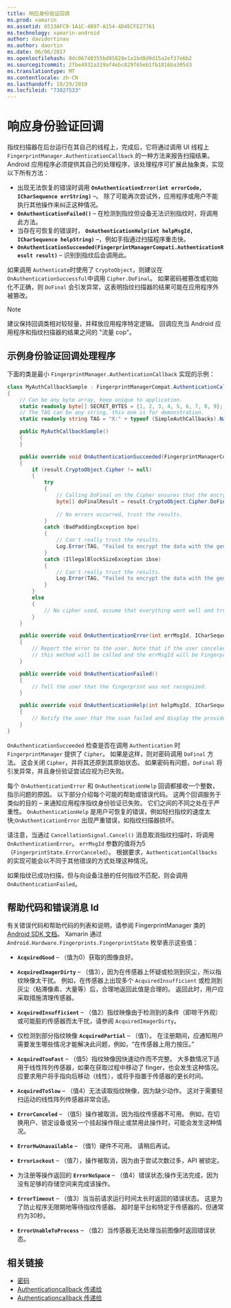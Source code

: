 ```yaml
---
title: 响应身份验证回调
ms.prod: xamarin
ms.assetid: 6533AFC9-1A1C-4897-A154-4D4ECFE27761
ms.technology: xamarin-android
author: davidortinau
ms.author: daortin
ms.date: 06/06/2017
ms.openlocfilehash: 8dc06740355bd95828e1a1bd8d9d15a2ef37e6b2
ms.sourcegitcommit: 2fbe4932a319af4ebc829f65eb1fb1816ba305d3
ms.translationtype: MT
ms.contentlocale: zh-CN
ms.lasthandoff: 10/29/2019
ms.locfileid: "73027533"
---
```

# <a name="responding-to-authentication-callbacks"></a>响应身份验证回调

指纹扫描器在后台运行在其自己的线程上，完成后，它将通过调用 UI 线程上 `FingerprintManager.AuthenticationCallback` 的一种方法来报告扫描结果。 Android 应用程序必须提供其自己的处理程序，该处理程序可扩展此抽象类，实现以下所有方法：

- 出现无法恢复的错误时调用 **`OnAuthenticationError(int errorCode, ICharSequence errString)`** &ndash;。 除了可能再次尝试外，应用程序或用户不能执行其他操作来纠正这种情况。
- **`OnAuthenticationFailed()`** &ndash; 在检测到指纹但设备无法识别指纹时，将调用此方法。
- 当存在可恢复的错误时， **`OnAuthenticationHelp(int helpMsgId, ICharSequence helpString)`** &ndash;，例如手指通过扫描程序重击快。
- **`OnAuthenticationSucceeded(FingerprintManagerCompati.AuthenticationResult result)`** &ndash; 识别到指纹后会调用此。

如果调用 `Authenticate`时使用了 `CryptoObject`，则建议在 `OnAuthenticationSuccessful`中调用 `Cipher.DoFinal`。
如果密码被篡改或初始化不正确，则 `DoFinal` 会引发异常，这表明指纹扫描器的结果可能在应用程序外被篡改。

> [!NOTE]
> 建议保持回调类相对较轻量，并释放应用程序特定逻辑。 回调应充当 Android 应用程序和指纹扫描器的结果之间的 "流量 cop"。

## <a name="a-sample-authentication-callback-handler"></a>示例身份验证回调处理程序

下面的类是最小 `FingerprintManager.AuthenticationCallback` 实现的示例： 

```csharp
class MyAuthCallbackSample : FingerprintManagerCompat.AuthenticationCallback
{
    // Can be any byte array, keep unique to application.
    static readonly byte[] SECRET_BYTES = {1, 2, 3, 4, 5, 6, 7, 8, 9};
    // The TAG can be any string, this one is for demonstration.
    static readonly string TAG = "X:" + typeof (SimpleAuthCallbacks).Name;

    public MyAuthCallbackSample()
    {
    }

    public override void OnAuthenticationSucceeded(FingerprintManagerCompat.AuthenticationResult result)
    {
        if (result.CryptoObject.Cipher != null) 
        {
            try
            {
                // Calling DoFinal on the Cipher ensures that the encryption worked.
                byte[] doFinalResult = result.CryptoObject.Cipher.DoFinal(SECRET_BYTES);
    
                // No errors occurred, trust the results.              
            }
            catch (BadPaddingException bpe)
            {
                // Can't really trust the results.
                Log.Error(TAG, "Failed to encrypt the data with the generated key." + bpe);
            }
            catch (IllegalBlockSizeException ibse)
            {
                // Can't really trust the results.
                Log.Error(TAG, "Failed to encrypt the data with the generated key." + ibse);
            }
        }
        else
        {
            // No cipher used, assume that everything went well and trust the results.
        }
    }

    public override void OnAuthenticationError(int errMsgId, ICharSequence errString)
    {
        // Report the error to the user. Note that if the user canceled the scan,
        // this method will be called and the errMsgId will be FingerprintState.ErrorCanceled.
    }

    public override void OnAuthenticationFailed()
    {
        // Tell the user that the fingerprint was not recognized.
    }

    public override void OnAuthenticationHelp(int helpMsgId, ICharSequence helpString)
    {
        // Notify the user that the scan failed and display the provided hint.
    }
}
```

`OnAuthenticationSucceeded` 检查是否在调用 `Authentication` 时 `FingerprintManager` 提供了 `Cipher`。 如果是这样，则对密码调用 `DoFinal` 方法。 这会关闭 `Cipher`，并将其还原到其原始状态。 如果密码有问题，`DoFinal` 将引发异常，并且身份验证尝试应视为已失败。

每个 `OnAuthenticationError` 和 `OnAuthenticationHelp` 回调都接收一个整数，指示问题的原因。 以下部分介绍每个可能的帮助或错误代码。 这两个回调服务于类似的目的 &ndash; 来通知应用程序指纹身份验证已失败。 它们之间的不同之处在于严重性。 `OnAuthenticationHelp` 是用户可恢复的错误，例如轻扫指纹的速度太快;`OnAuthenticationError` 出现严重错误，如指纹扫描器损坏。

请注意，当通过 `CancellationSignal.Cancel()` 消息取消指纹扫描时，将调用 `OnAuthenticationError`。 `errMsgId` 参数的值将为5（`FingerprintState.ErrorCanceled`）。 根据要求，`AuthenticationCallbacks` 的实现可能会以不同于其他错误的方式处理这种情况。 

如果指纹已成功扫描，但与向设备注册的任何指纹不匹配，则会调用 `OnAuthenticationFailed`。 

## <a name="help-codes-and-error-message-ids"></a>帮助代码和错误消息 Id 

有关错误代码和帮助代码的列表和说明，请参阅 FingerprintManager 类的[Android SDK 文档](https://developer.android.com/reference/android/hardware/fingerprint/FingerprintManager.html#FINGERPRINT_ACQUIRED_GOOD)。 Xamarin 通过 `Android.Hardware.Fingerprints.FingerprintState` 枚举表示这些值：

- **`AcquiredGood`** &ndash; （值为0）获取的图像良好。

- **`AcquiredImagerDirty`** &ndash; （值3），因为在传感器上怀疑或检测到灰尘，所以指纹映像太干扰。 例如，在传感器上出现多个 `AcquiredInsufficient` 或检测到灰尘（粘滞像素、大量等）后，合理地返回此值是合理的。 返回此时，用户应采取措施清理传感器。

- **`AcquiredInsufficient`** &ndash; （值2）指纹映像由于检测到的条件（即晾干外观）或可能脏的传感器而太干扰，请参阅 `AcquiredImagerDirty`。

- 仅检测到部分指纹映像 **`AcquiredPartial`** &ndash; （值1）。 在注册期间，应通知用户需要发生哪些情况才能解决此问题，例如，&ldquo;在传感器上用力按压。&rdquo;

- **`AcquiredTooFast`** &ndash; （值5）指纹映像因快速动作而不完整。 大多数情况下适用于线性阵列传感器，如果在获取过程中移动了 finger，也会发生这种情况。 应要求用户将手指向后移动（线性），或将手指置于传感器的更长时间。

- **`AcquiredToSlow`** &ndash; （值4）无法读取指纹映像，因为缺少动作。 这对于需要轻扫运动的线性阵列传感器非常合适。

- **`ErrorCanceled`** &ndash; （值5）操作被取消，因为指纹传感器不可用。 例如，在切换用户、锁定设备或另一个挂起操作阻止或禁用此操作时，可能会发生这种情况。

- **`ErrorHwUnavailable`** &ndash; （值1）硬件不可用。 请稍后再试。

- **`ErrorLockout`** &ndash; （值7），操作被取消，因为由于尝试次数过多，API 被锁定。

- 为注册等操作返回的 **`ErrorNoSpace`** &ndash; （值4）错误状态;操作无法完成，因为没有足够的存储空间来完成该操作。

- **`ErrorTimeout`** &ndash; （值3）当当前请求运行时间太长时返回的错误状态。 这是为了防止程序无限期地等待指纹传感器。 超时是平台和特定于传感器的，但通常约为30秒。

- **`ErrorUnableToProcess`** &ndash; （值2）当传感器无法处理当前图像时返回错误状态。

## <a name="related-links"></a>相关链接

- [密码](https://docs.oracle.com/javase/7/docs/api/javax/crypto/Cipher.html)
- [Authenticationcallback 传递给](https://developer.android.com/reference/android/hardware/fingerprint/FingerprintManager.AuthenticationCallback.html)
- [Authenticationcallback 传递给](https://developer.android.com/reference/android/support/v4/hardware/fingerprint/FingerprintManagerCompat.AuthenticationCallback.html)
